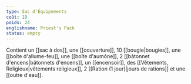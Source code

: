```yaml
---
type: Sac d'Équipements
coût: 19
poids: 24
englishname: Priest's Pack
status: empty
---
```

Contient un [[sac à dos]], une [[couverture]], 10 [[bougie|bougies]], une [[boîte d'allume-feu]], une [[boîte d'aumône]], 2 [[bâtonnet d'encens|bâtonnets d'encens]], un [[encensoir]], des [[Vêtements, Religieux|vêtements religieux]], 2 [[Ration (1 jour)|jours de rations]] et une [[outre d'eau]].